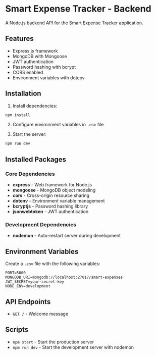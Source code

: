 # Smart Expense Tracker - Backend

A Node.js backend API for the Smart Expense Tracker application.

## Features

- Express.js framework
- MongoDB with Mongoose
- JWT authentication
- Password hashing with bcrypt
- CORS enabled
- Environment variables with dotenv

## Installation

1. Install dependencies:
```bash
npm install
```

2. Configure environment variables in `.env` file

3. Start the server:
```bash
npm run dev
```

## Installed Packages

### Core Dependencies
- **express** - Web framework for Node.js
- **mongoose** - MongoDB object modeling
- **cors** - Cross-origin resource sharing
- **dotenv** - Environment variable management
- **bcryptjs** - Password hashing library
- **jsonwebtoken** - JWT authentication

### Development Dependencies
- **nodemon** - Auto-restart server during development

## Environment Variables

Create a `.env` file with the following variables:

```
PORT=5000
MONGODB_URI=mongodb://localhost:27017/smart-expenses
JWT_SECRET=your-secret-key
NODE_ENV=development
```

## API Endpoints

- `GET /` - Welcome message

## Scripts

- `npm start` - Start the production server
- `npm run dev` - Start the development server with nodemon
